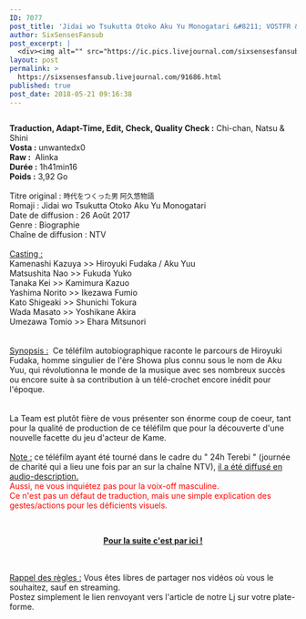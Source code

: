 ```yaml
---
ID: 7077
post_title: 'Jidai wo Tsukutta Otoko Aku Yu Monogatari &#8211; VOSTFR &#8211; 26.08.2017'
author: SixSensesFansub
post_excerpt: |
  <div><img alt="" src="https://ic.pics.livejournal.com/sixsensesfansub/28580493/91907/91907_600.jpg" title=""></div><p></p><p></p><p><b>Traduction, Adapt-Time, Edit, Check, Quality Check :</b> Chi-chan, Natsu &amp; Shini<br><b>Vosta :</b> unwantedx0<br><b>Raw :</b> &nbsp;Alinka<br><b>Dur&eacute;e :</b> 1h41min16<br><b>Poids :</b> 3,92 Go<br><br>Titre original : <span>&#26178;&#20195;&#12434;&#12388;&#12367;&#12387;&#12383;&#30007; &#38463;&#20037;&#24736;&#29289;&#35486;</span><br>Romaji : Jidai wo Tsukutta Otoko Aku Yu Monogatari<br>Date de diffusion : 26 Ao&ucirc;t 2017<br>Genre : Biographie<br>Cha&icirc;ne de diffusion : NTV<br><br><u>Casting :</u><br>Kamenashi Kazuya &gt;&gt; Hiroyuki Fudaka / Aku Yuu<br>Matsushita Nao &gt;&gt; Fukuda Yuko<br>Tanaka Kei &gt;&gt; Kamimura Kazuo<br>Yashima Norito &gt;&gt; Ikezawa Fumio<br>Kato Shigeaki &gt;&gt;&nbsp;Shunichi Tokura<br>Wada Masato &gt;&gt;&nbsp;Yoshikane Akira<br>Umezawa Tomio &gt;&gt;&nbsp;Ehara Mitsunori<br><br><br><u>Synopsis :</u> &nbsp;Ce t&eacute;l&eacute;film autobiographique raconte le parcours de Hiroyuki Fudaka, homme singulier de l'&egrave;re Showa plus connu sous le nom de Aku Yuu, qui r&eacute;volutionna le monde de la musique avec ses nombreux succ&egrave;s ou encore suite &agrave; sa contribution &agrave; un t&eacute;l&eacute;-crochet encore in&eacute;dit pour l'&eacute;poque.<br><br><br>La Team est plut&ocirc;t fi&egrave;re de vous pr&eacute;senter son &eacute;norme coup de coeur, tant pour la qualit&eacute; de production de ce t&eacute;l&eacute;film que pour la d&eacute;couverte d'une nouvelle facette du jeu d'acteur de Kame.<br><br><u>Note :</u> ce t&eacute;l&eacute;film ayant &eacute;t&eacute; tourn&eacute; dans le cadre du " 24h Terebi " (journ&eacute;e de charit&eacute; qui a lieu une fois par an sur la cha&icirc;ne NTV), <u>il a &eacute;t&eacute; diffus&eacute; en audio-description. </u><br><span>Aussi, ne vous inqui&eacute;tez pas pour la voix-off masculine. </span><br><span>Ce n'est pas un d&eacute;faut de traduction, mais une simple explication des gestes/actions pour les d&eacute;ficients visuels.</span></p><p><br></p><div><a href="http://six-senses.actifforum.com/t7943-jidai-wo-tsukutta-otoko-aku-yu-monogatari-vostfr-26-08-2017#69930" rel="nofollow"><b>Pour la suite c'est par ici !</b></a></div><p></p><p><br><br><u>Rappel des r&egrave;gles :</u> Vous &ecirc;tes libres de partager nos vid&eacute;os o&ugrave; vous le souhaitez, sauf en streaming.<br>Postez simplement le lien renvoyant vers l'article de notre Lj sur votre plate-forme.</p>
layout: post
permalink: >
  https://sixsensesfansub.livejournal.com/91686.html
published: true
post_date: 2018-05-21 09:16:38
---
```

<div style="text-align:center"><img alt="" src="https://united-subs.dearclouds.com/wp-content/uploads/2018/05/c6ac310bdc4124206da57a9e597cac8d.jpg" title="" /></div><p style="text-align: center;"></p><p style="text-align: center;"></p><p><b>Traduction, Adapt-Time, Edit, Check, Quality Check :</b> Chi-chan, Natsu &amp; Shini<br /><b>Vosta :</b> unwantedx0<br /><b>Raw :</b> &nbsp;Alinka<br /><b>Dur&eacute;e :</b> 1h41min16<br /><b>Poids :</b> 3,92 Go<br /><br />Titre original : <span style="font-family: Arial, sans-serif, Helvetica; font-size: 12px;">時代をつくった男 阿久悠物語</span><br />Romaji : Jidai wo Tsukutta Otoko Aku Yu Monogatari<br />Date de diffusion : 26 Ao&ucirc;t 2017<br />Genre : Biographie<br />Cha&icirc;ne de diffusion : NTV<br /><br /><u>Casting :</u><br />Kamenashi Kazuya &gt;&gt; Hiroyuki Fudaka / Aku Yuu<br />Matsushita Nao &gt;&gt; Fukuda Yuko<br />Tanaka Kei &gt;&gt; Kamimura Kazuo<br />Yashima Norito &gt;&gt; Ikezawa Fumio<br />Kato Shigeaki &gt;&gt;&nbsp;Shunichi Tokura<br />Wada Masato &gt;&gt;&nbsp;Yoshikane Akira<br />Umezawa Tomio &gt;&gt;&nbsp;Ehara Mitsunori<br /><br /><br /><u>Synopsis :</u> &nbsp;Ce t&eacute;l&eacute;film autobiographique raconte le parcours de Hiroyuki Fudaka, homme singulier de l&#39;&egrave;re Showa plus connu sous le nom de Aku Yuu, qui r&eacute;volutionna le monde de la musique avec ses nombreux succ&egrave;s ou encore suite &agrave; sa contribution &agrave; un t&eacute;l&eacute;-crochet encore in&eacute;dit pour l&#39;&eacute;poque.<br /><br /><br />La Team est plut&ocirc;t fi&egrave;re de vous pr&eacute;senter son &eacute;norme coup de coeur, tant pour la qualit&eacute; de production de ce t&eacute;l&eacute;film que pour la d&eacute;couverte d&#39;une nouvelle facette du jeu d&#39;acteur de Kame.<br /><br /><u>Note :</u> ce t&eacute;l&eacute;film ayant &eacute;t&eacute; tourn&eacute; dans le cadre du &quot; 24h Terebi &quot; (journ&eacute;e de charit&eacute; qui a lieu une fois par an sur la cha&icirc;ne NTV), <u>il a &eacute;t&eacute; diffus&eacute; en audio-description. </u><br /><span style="color:#ff0000;">Aussi, ne vous inqui&eacute;tez pas pour la voix-off masculine. </span><br /><span style="color:#ff0000;">Ce n&#39;est pas un d&eacute;faut de traduction, mais une simple explication des gestes/actions pour les d&eacute;ficients visuels.</span></p><p><br /></p><div style="text-align:center"><a href="http://six-senses.actifforum.com/t7943-jidai-wo-tsukutta-otoko-aku-yu-monogatari-vostfr-26-08-2017#69930" rel="nofollow"><b>Pour la suite c&#39;est par ici !</b></a></div><p></p><p><br /><br /><u>Rappel des r&egrave;gles :</u> Vous &ecirc;tes libres de partager nos vid&eacute;os o&ugrave; vous le souhaitez, sauf en streaming.<br />Postez simplement le lien renvoyant vers l&#39;article de notre Lj sur votre plate-forme.</p>
